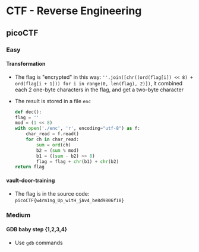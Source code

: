 # CTF - Reverse Engineering

## picoCTF

### Easy

#### Transformation

- The flag is "encrypted" in this way: `''.join([chr((ord(flag[i]) << 8) + ord(flag[i + 1])) for i in range(0, len(flag), 2)])`, it combined each 2 one-byte characters in the flag, and get a two-byte character
- The result is stored in a file `enc`

    ```python
    def dec():
    flag = ''
    mod = (1 << 8)
    with open('./enc', 'r', encoding="utf-8") as f:
        char_read = f.read()
        for ch in char_read:
            sum = ord(ch)
            b2 = (sum % mod)
            b1 = ((sum - b2) >> 8)
            flag = flag + chr(b1) + chr(b2)
    return flag
    ```

#### vault-door-training

- The flag is in the source code: `picoCTF{w4rm1ng_Up_w1tH_jAv4_be8d9806f18}`

### Medium

#### GDB baby step {1,2,3,4}

- Use `gdb` commands
